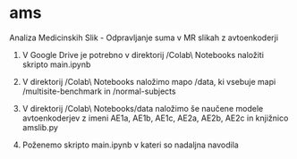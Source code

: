 # ams
Analiza Medicinskih Slik - Odpravljanje suma v MR slikah z avtoenkoderji


1. V Google Drive je potrebno v direktorij /Colab\ Notebooks naložiti skripto main.ipynb

2. V direktorij /Colab\ Notebooks naložimo mapo /data, ki vsebuje mapi /multisite-benchmark in /normal-subjects

3. V direktorij /Colab\ Notebooks/data naložimo še naučene modele avtoenkoderjev z imeni AE1a, AE1b, AE1c, AE2a, AE2b, AE2c in knjižnico amslib.py

4. Poženemo skripto main.ipynb v kateri so nadaljna navodila
